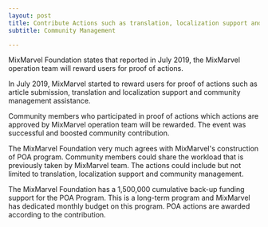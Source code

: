 ```yaml
---
layout: post
title: Contribute Actions such as translation, localization support and community management
subtitle: Community Management

---
```


MixMarvel Foundation states that reported in July 2019, the MixMarvel operation team will reward users for proof of actions. 

In July 2019, MixMarvel started to reward users for proof of actions such as article submission, translation and localization support and community management assistance. 

Community members who participated in proof of actions which actions are approved by MixMarvel operation team will be rewarded. The event was successful and boosted community contribution. 

The MixMarvel Foundation very much agrees with MixMarvel's construction of POA program. Community members could share the workload that is previously taken by MixMarvel team. The actions could include but not limited to translation, localization support and community management.  

The MixMarvel Foundation has a 1,500,000 cumulative back-up funding support for the POA Program. This is a long-term program and MixMarvel has dedicated monthly budget on this program. POA actions are awarded according to the contribution. 

